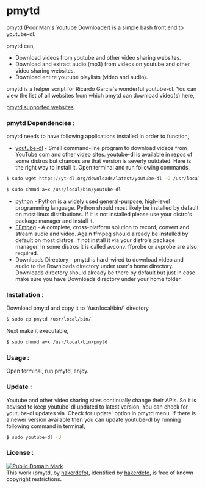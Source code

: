 # pmytd
pmytd (Poor Man's Youtube Downloader) is a simple bash front end to youtube-dl.

pmytd can,

  - Download videos from youtube and other video sharing
websites.
  - Download and extract audio (mp3) from videos on youtube and other video sharing websites.
  - Download entire youtube playlists (video and audio).

pmytd is a helper script for Ricardo Garcia's wonderful youtube-dl.
You can view the list of all websites from which pmytd can download video(s) here,

[pmytd supported websites]


### pmytd Dependencies :

pmytd needs to have following applications installed in order to function,

* [youtube-dl] - Small command-line program to download videos from YouTube.com and other video sites. youtube-dl is available in repos of some distros but chances are that version is severly outdated. Here is the right way to install it. Open terminal and run following commands,
```sh
$ sudo wget https://yt-dl.org/downloads/latest/youtube-dl -O /usr/local/bin/youtube-dl
```
```sh
$ sudo chmod a+x /usr/local/bin/youtube-dl
```
* [python] - Python is a widely used general-purpose, high-level programming language. Python should most likely be installed by default on most linux distributions. If it is not installed please use your distro's package manager and install it.
* [FFmpeg] - A complete, cross-platform solution to record, convert and stream audio and video. Again ffmpeg should already be installed by default on most distros. If not install it via your distro's package manager. In some distros it is called avconv. ffprobe or avprobe are also required.
* Downloads Directory - pmytd is hard-wired to download video and audio to the Downloads directory under user's home directory. Downloads directory should already be there by default but just in case make sure you have Downloads directory under your home folder.


### Installation :

Download pmytd and copy it to '/usr/local/bin/' directory,
```sh
$ sudo cp pmytd /usr/local/bin/
```
Next make it executable,
```sh
$ sudo chmod a+x /usr/local/bin/pmytd
```


### Usage :

Open terminal, run pmytd, enjoy.


### Update :

Youtube and other video sharing sites continually change their APIs. So it is advised to keep youtube-dl updated to latest version. You can check for youtube-dl updates via 'Check for update' option in pmytd menu. If there is a newer version available then you can update youtube-dl by running following command in terminal,
```sh
$ sudo youtube-dl -U
```


### License :

[![Public Domain Mark](http://i.creativecommons.org/p/mark/1.0/88x31.png)](http://creativecommons.org/publicdomain/mark/1.0/)  
This work (<span property="dct:title">pmytd</span>, by [<span property="dct:title">hakerdefo</span>](https://github.com/hakerdefo/pmytd)), identified by [<span property="dct:title">hakerdefo</span>](https://hakerdefo.blogspot.com), is free of known copyright restrictions.


[youtube-dl]:http://rg3.github.io/youtube-dl/
[python]:https://www.python.org
[FFmpeg]:https://ffmpeg.org/
[pmytd supported websites]:http://rg3.github.io/youtube-dl/supportedsites.html
